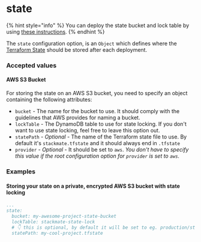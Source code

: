 # state

{% hint style="info" %}
You can deploy the state bucket and lock table by using [these instructions](../../#2.-create-the-state-bucket-and-dynamodb-lock-table).
{% endhint %}

The `state` configuration option, is an `Object` which defines where the [Terraform State](https://www.terraform.io/language/state) should be stored after each deployment.&#x20;

### Accepted values

#### AWS S3 Bucket

For storing the state on an AWS S3 bucket, you need to specify an object containing the following attributes:

* `bucket` - The name for the bucket to use. It should comply with the guidelines that AWS provides for naming a bucket.
* `lockTable` - The DynamoDB table to use for state locking. If you don't want to use state locking, feel free to leave this option out.
* `statePath` - _Optional_ - The name of the Terraform state file to use. By default it's `stackmate.tfstate` and it should always end in `.tfstate`
* `provider` - _Optional_ - It should be set to `aws`. _You don't have to specify this value if the root configuration option for `provider` is set to `aws`._

### Examples

#### Storing your state on a private, encrypted AWS S3 bucket with state locking

```yaml
...
state:
  bucket: my-awesome-project-state-bucket
  lockTable: stackmate-state-lock
  # 👇 this is optional, by default it will be set to eg. production/stackmate.tfstate
  statePath: my-cool-project.tfstate
```
